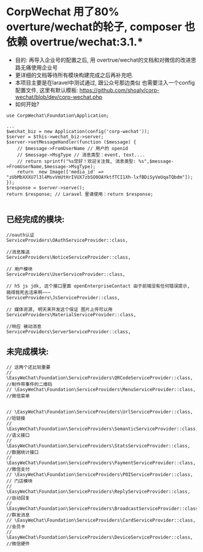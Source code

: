 # CorpWechat 用了80% overture/wechat的轮子, composer 也依赖 overtrue/wechat:3.1.*
- 目的: 再导入企业号的配置之后, 用 overtrue/wechat的文档和对微信的改进思路无痛使用企业号
- 更详细的文档等待所有模块构建完成之后再补充吧.
- 本项目主要是在laravel中测试通过, 跟公众号那边类似 也需要注入一个config配置文件, 这里有默认模板: <https://github.com/shoaly/corp-wechat/blob/dev/corp-wechat.php>
- 如何开始?
```
use CorpWechat\Foundation\Application;

...
$wechat_biz = new Application(config('corp-wechat'));
$server = $this->wechat_biz->server;
$server->setMessageHandler(function ($message) {
    // $message->FromUserName // 用户的 openid
    // $message->MsgType // 消息类型：event, text....
    // return sprintf("%s您好！欢迎关注我, 消息类型: %s",$message->FromUserName,$message->MsgType);
    return  new Image(['media_id' => "zUbMbXXXU7l3l4MsvVmUtHrIVUX7zbSO0OAYktfTCI1Xh-lxfBDiSyVeUqaTQbdm"]);
});
$response = $server->serve();
return $response; // Laravel 里请使用：return $response;


```
## 已经完成的模块: 

```
//oauth认证
ServiceProviders\OAuthServiceProvider::class,

//消息推送
ServiceProviders\NoticeServiceProvider::class,

// 用户模块
ServiceProviders\UserServiceProvider::class,

// h5 js jdk, 这个接口里面 openEnterpriseContact 由于前端没有任何错误提示, 搞得我死去活来啊~~~
ServiceProviders\JsServiceProvider::class,

// 媒体资源, 明天来开发这个保证 图片上传可以用
ServiceProviders\MaterialServiceProvider::class,

//响应 被动消息
ServiceProviders\ServerServiceProvider::class,
```
## 未完成模块:
```
// 这两个还比较重要
// \EasyWeChat\Foundation\ServiceProviders\QRCodeServiceProvider::class, //制作带事件的二维码
// \EasyWeChat\Foundation\ServiceProviders\MenuServiceProvider::class, //微信菜单


// \EasyWeChat\Foundation\ServiceProviders\UrlServiceProvider::class, //短链接
// \EasyWeChat\Foundation\ServiceProviders\SemanticServiceProvider::class, //语义接口
// \EasyWeChat\Foundation\ServiceProviders\StatsServiceProvider::class, //数据统计接口
// \EasyWeChat\Foundation\ServiceProviders\PaymentServiceProvider::class, //微信支付
// \EasyWeChat\Foundation\ServiceProviders\POIServiceProvider::class, // 门店模块
// \EasyWeChat\Foundation\ServiceProviders\ReplyServiceProvider::class, //自动回复
// \EasyWeChat\Foundation\ServiceProviders\BroadcastServiceProvider::class, //群发消息
// \EasyWeChat\Foundation\ServiceProviders\CardServiceProvider::class, //会员卡
// \EasyWeChat\Foundation\ServiceProviders\DeviceServiceProvider::class, //微信硬件

```

